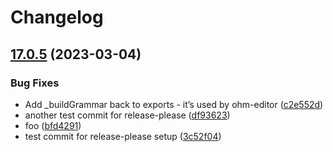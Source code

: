 # Changelog

## [17.0.5](https://github.com/harc/ohm/compare/v17.0.4...v17.0.5) (2023-03-04)


### Bug Fixes

* Add _buildGrammar back to exports - it’s used by ohm-editor ([c2e552d](https://github.com/harc/ohm/commit/c2e552dfb0d6201d320ef0beb0974d148d93c3a1))
* another test commit for release-please ([df93623](https://github.com/harc/ohm/commit/df9362325def1ba93d3e00eb8b283af13e2af13a))
* foo ([bfd4291](https://github.com/harc/ohm/commit/bfd429142ce261462768ba0bd166a1e574615ff1))
* test commit for release-please setup ([3c52f04](https://github.com/harc/ohm/commit/3c52f04c3106287c78e88ee1beaf07a40b991b7c))
